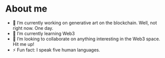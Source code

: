 # About me


- 🔭 I’m currently working on generative art on the blockchain. Well, not right now. One day.
- 🌱 I’m currently learning Web3
- 👯 I’m looking to collaborate on anything interesting in the Web3 space. Hit me up!
- ⚡ Fun fact: I speak five human languages.


